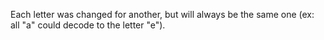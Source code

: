 Each letter was changed for another, but will always be the same one (ex: all "a" could decode to the letter "e").
